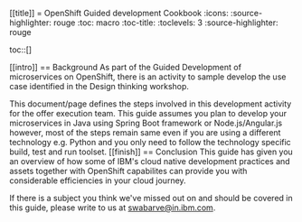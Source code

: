 [[title]]
= OpenShift Guided development Cookbook
:icons:
:source-highlighter: rouge
:toc: macro
:toc-title:
:toclevels: 3
:source-highlighter: rouge

toc::[]

[[intro]]
== Background
As part of the Guided Development of microservices on OpenShift,
there is an activity to sample develop the use case identified in the Design thinking workshop.

This document/page defines the steps involved in this development activity for the offer execution team.
This guide assumes you plan to develop your microservices in Java using Spring Boot framework  or Node.js/Angular.js
however, most of the steps remain same even if you are using a different technology e.g. Python
and you only need to follow the technology specific build, test and run toolset.
[[finish]]
== Conclusion
This guide has given you an overview of how some of IBM's cloud native development
practices and assets together with OpenShift capabilites can provide you with
considerable efficiencies in your cloud journey.

If there is a subject you think we've missed out on and should be covered in this guide,
please write to us at swabarve@in.ibm.com.
